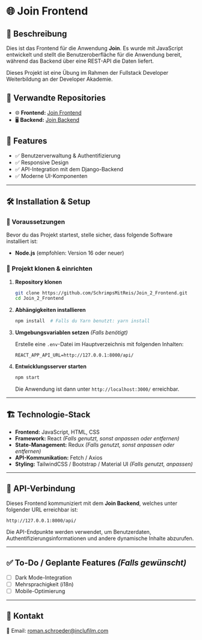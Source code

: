 # 🌐 Join Frontend

## 📖 Beschreibung

Dies ist das Frontend für die Anwendung **Join**. Es wurde mit JavaScript entwickelt und stellt die Benutzeroberfläche für die Anwendung bereit, während das Backend über eine REST-API die Daten liefert.

Dieses Projekt ist eine Übung im Rahmen der Fullstack Developer Weiterbildung an der Developer Akademie.

## 🔗 Verwandte Repositories

- 🌐 **Frontend:** [Join Frontend](https://github.com/SchrimpsMitReis/Join_2_Frontend)
- 🖥 **Backend:** [Join Backend](https://github.com/SchrimpsMitReis/Join_2_Backend)

## 🚀 Features

- ✅ Benutzerverwaltung & Authentifizierung
- ✅ Responsive Design
- ✅ API-Integration mit dem Django-Backend
- ✅ Moderne UI-Komponenten

---

## 🛠 Installation & Setup

### 🔹 Voraussetzungen

Bevor du das Projekt startest, stelle sicher, dass folgende Software installiert ist:

- **Node.js** (empfohlen: Version 16 oder neuer)

### 🔹 Projekt klonen & einrichten

1. **Repository klonen**

   ```bash
   git clone https://github.com/SchrimpsMitReis/Join_2_Frontend.git
   cd Join_2_Frontend
   ```

2. **Abhängigkeiten installieren**

   ```bash
   npm install  # Falls du Yarn benutzt: yarn install
   ```

3. **Umgebungsvariablen setzen** *(Falls benötigt)*

   Erstelle eine `.env`-Datei im Hauptverzeichnis mit folgenden Inhalten:

   ```
   REACT_APP_API_URL=http://127.0.0.1:8000/api/
   ```

4. **Entwicklungsserver starten**

   ```bash
   npm start  
   ```

   Die Anwendung ist dann unter `http://localhost:3000/` erreichbar.

---

## 🏗 Technologie-Stack

- **Frontend:** JavaScript, HTML, CSS
- **Framework:** React *(Falls genutzt, sonst anpassen oder entfernen)*
- **State-Management:** Redux *(Falls genutzt, sonst anpassen oder entfernen)*
- **API-Kommunikation:** Fetch / Axios
- **Styling:** TailwindCSS / Bootstrap / Material UI *(Falls genutzt, anpassen)*

---

## 📜 API-Verbindung

Dieses Frontend kommuniziert mit dem **Join Backend**, welches unter folgender URL erreichbar ist:

```plaintext
http://127.0.0.1:8000/api/
```

Die API-Endpunkte werden verwendet, um Benutzerdaten, Authentifizierungsinformationen und andere dynamische Inhalte abzurufen.

---

## ✅ To-Do / Geplante Features *(Falls gewünscht)*

- [ ] Dark Mode-Integration
- [ ] Mehrsprachigkeit (i18n)
- [ ] Mobile-Optimierung

---


## 📩 Kontakt

📧 Email: [roman.schroeder@inclufilm.com](mailto\:roman.schroeder@inclufilm.com) 

